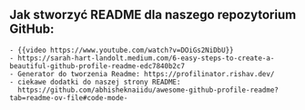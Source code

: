 ## Jak stworzyć README dla naszego repozytorium GitHub:
	- {{video https://www.youtube.com/watch?v=DOiGs2NiDbU}}
	- https://sarah-hart-landolt.medium.com/6-easy-steps-to-create-a-beautiful-github-profile-readme-edc7840b2c7
	- Generator do tworzenia Readme: https://profilinator.rishav.dev/
	- ciekawe dodatki do naszej strony README:
	  https://github.com/abhisheknaiidu/awesome-github-profile-readme?tab=readme-ov-file#code-mode-
